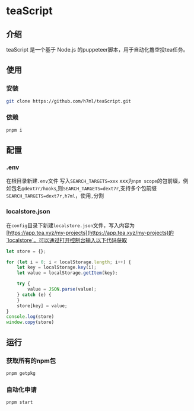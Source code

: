 # teaScript

## 介绍

teaScript 是一个基于 Node.js 的puppeteer脚本，用于自动化撸空投tea任务。


## 使用

### 安装

```bash
git clone https://github.com/h7ml/teaScript.git
```

### 依赖

```bash
pnpm i
```

## 配置

### .env

在根目录新建`.env`文件
写入`SEARCH_TARGETS=xxx`
xxx为`npm scope`的包前缀，例如包名`@dext7r/hooks`,则`SEARCH_TARGETS=dext7r`,支持多个包前缀`SEARCH_TARGETS=dext7r,h7ml`，使用`,`分割 

### localstore.json

在`config`目录下新建`localstore.json`文件，写入内容为[https://app.tea.xyz/my-projects](https://app.tea.xyz/my-projects)的`localstore`。可以通过打开控制台输入以下代码获取

```js
let store = {};

for (let i = 0; i < localStorage.length; i++) {
    let key = localStorage.key(i);
    let value = localStorage.getItem(key);

    try {
        value = JSON.parse(value);
    } catch (e) {
    }
    store[key] = value;
}
console.log(store)
window.copy(store)
```

## 运行

### 获取所有的npm包

```bash
pnpm getpkg
```

### 自动化申请

```bash
pnpm start
```
